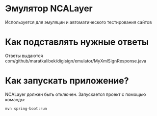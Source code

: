 # Эмулятор NCALayer

Используется для эмуляции и автоматического тестирования сайтов

# Как подставлять нужные ответы

Ответы выдаются com/github/maratkalibek/digisign/emulator/MyXmlSignResponse.java

# Как запускать приложение?

NCALayer должен быть отключен. Запускается проект с помощью команды:

```
mvn spring-boot:run
```

